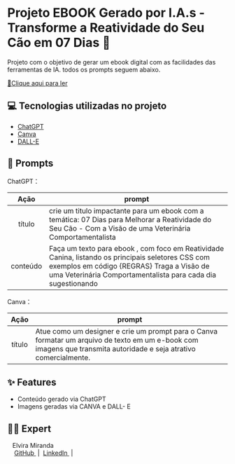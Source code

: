 # Projeto EBOOK Gerado por I.A.s -  Transforme a Reatividade  do Seu Cão em 07 Dias 🐶

Projeto com o objetivo de gerar um ebook digital com as facilidades das ferramentas de IA. todos os prompts
seguem abaixo.

<a href="https://drive.google.com/file/d/1Yjcposa8saqEkuac7FT6SzDYre6hWU1W/view?usp=sharing" title="View PDF now"> 📕Clique aqui para ler</a>

## 💻 Tecnologias utilizadas no projeto

- [ChatGPT](https://chat.openai.com/) 
- [Canva](https://www.canva.com)
- [DALL-E](https://openai.com/index/dall-e-3/)

## 🧠 Prompts


ChatGPT：

|   Ação   | prompt                                                                                                                                                                                                                                                                         |
| :------: | ------------------------------------------------------------------------------------------------------------------------------------------------------------------------------------------------------------------------------------------------------------------------------ |
|  título  | crie um titulo impactante para um ebook com a temática:  07 Dias para Melhorar a Reatividade do Seu Cão - Com a Visão de uma Veterinária Comportamentalista                                                        |
| conteúdo | Faça um texto para ebook , com foco em Reatividade Canina, listando os principais seletores CSS com exemplos em código {REGRAS} Traga a Visão de uma Veterinária Comportamentalista para cada dia sugestionando |


Canva：

|  Ação  | prompt                                                                                 |
| :----: | -------------------------------------------------------------------------------------- |
| título | Atue como um designer e crie um prompt para o Canva formatar um arquivo de texto em um e-book com imagens que transmita autoridade e seja atrativo comercialmente. |

## ✨ Features

- Conteúdo gerado via ChatGPT
- Imagens geradas via CANVA e DALL- E 

## 👨‍💻 Expert

<p>
    <p>&nbsp&nbsp&nbspElvira Miranda<br>
    &nbsp&nbsp&nbsp
    <a 
        href="https://github.com/elviraafmiranda">
        GitHub
    </a>
    &nbsp;|&nbsp;
    <a 
        href="www.linkedin.com/in/elviraafmiranda">
        LinkedIn
    </a>
    &nbsp;|&nbsp;</p>
</p>
<br/><br/>
<p>
